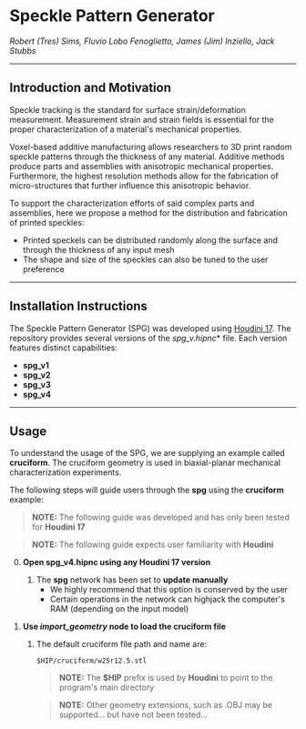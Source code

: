# Speckle Pattern Generator
_Robert (Tres) Sims, Fluvio Lobo Fenoglietto, James (Jim) Inziello, Jack Stubbs_

---

## Introduction and Motivation
Speckle tracking is the standard for surface strain/deformation measurement. Measurement strain and strain fields is essential for the proper characterization of a material's mechanical properties.

Voxel-based additive manufacturing allows researchers to 3D print random speckle patterns through the thickness of any material. Additive methods produce parts and assemblies with anisotropic mechanical properties. Furthermore, the highest resolution methods allow for the fabrication of micro-structures that further influence this anisotropic behavior.

To support the characterization efforts of said complex parts and assemblies, here we propose a method for the distribution and fabrication of printed speckles:
* Printed speckels can be distributed randomly along the surface and through the thickness of any input mesh
* The shape and size of the speckles can also be tuned to the user preference

---

## Installation Instructions
The Speckle Pattern Generator (SPG) was developed using [Houdini 17](https://www.sidefx.com/products/houdini/). The repository provides several versions of the **spg_v*.hipnc** file. Each version features distinct capabilities:
* **spg_v1**
* **spg_v2**
* **spg_v3**
* **spg_v4**

---

## Usage
To understand the usage of the SPG, we are supplying an example called **cruciform**. The cruciform geometry is used in biaxial-planar mechanical characterization experiments.

The following steps will guide users through the **spg** using the **cruciform** example:
> **NOTE:** The following guide was developed and has only been tested for **Houdini 17**

> **NOTE:** The following guide expects user familiarity with **Houdini**

0.  **Open spg_v4.hipnc using any Houdini 17 version**
    1.  The **spg** network has been set to **update manually**
        *   We highly recommend that this option is conserved by the user
        *   Certain operations in the network can highjack the computer's RAM (depending on the input model)

1.  **Use _import_geometry_ node to load the cruciform file**
    1.  The default cruciform file path and name are:
        ```
        $HIP/cruciform/w25r12.5.stl
        ```
        > **NOTE:** The **$HIP** prefix is used by **Houdini** to point to the program's main directory
        
        > **NOTE:** Other geometry extensions, such as .OBJ may be supported... but have not been tested...
        
   
